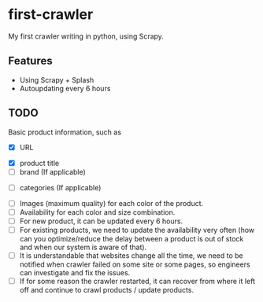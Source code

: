 # first-crawler
My first crawler writing in python, using Scrapy.

## Features
+ Using Scrapy + Splash
+ Autoupdating every 6 hours

## TODO
Basic product information, such as
+ [x] URL
- [x] product title
- [ ] brand (If applicable)
+ [ ] categories (If applicable)
- [ ] Images (maximum quality) for each color of the product.
- [ ] Availability for each color and size combination.
- [ ] For new product, it can be updated every 6 hours.
- [ ] For existing products, we need to update the availability very often (how can you optimize/reduce the delay between a product is out of stock and when our system is aware of that).
- [ ] It is understandable that websites change all the time, we need to be notified when crawler failed on some site or some pages, so engineers can investigate and fix the issues.
- [ ] If for some reason the crawler restarted, it can recover from where it left off and continue to crawl products / update products.
